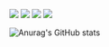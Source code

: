 
<a href="https://instagram.com/jomi_gim?igshid=NTc4MTIwNjQ2YQ==" target="_blank"><img src="https://img.shields.io/badge/jomi_gim-E4405F?style=flat-square&logo=instagram&logoColor=white"/></a>
<a href="https://pleasant-redcurrant-90f.notion.site/BLOG-b808527ec8fe458db99d5d1f5bdf9d26" target="_blank"><img src="https://img.shields.io/badge/BLOG-000000?style=flat-square&logo=notion&logoColor=white"/></a>
<a href="https://blog.naver.com/whgywjd963" target="_blank"><img src="https://img.shields.io/badge/jomi_gim-03C75A?style=flat-square&logo=naver&logoColor=white"/></a>
<a href="mailto:jomigim00@gmail.com" target="_blank"><img src="https://img.shields.io/badge/jomigim00@gmail.com-EA4335?style=flat-square&logo=gmail&logoColor=white"/></a>

![Anurag's GitHub stats](https://github-readme-stats.vercel.app/api?username=jomigim&show_icons=true&theme=github_dark)
